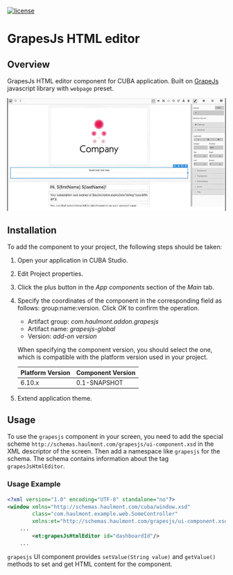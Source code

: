 [![license](https://img.shields.io/badge/license-Apache%20License%202.0-blue.svg?style=flat)](http://www.apache.org/licenses/LICENSE-2.0)
# GrapesJs HTML editor

## Overview

GrapesJs HTML editor component for CUBA application. Built on [GrapeJs](https://grapesjs.com/) javascript library with `webpage` preset.

![html-editor](img/editor.gif)

## Installation
To add the component to your project, the following steps should be taken:

1. Open your application in CUBA Studio.

2. Edit Project properties.

3. Click the plus button in the *App components* section of the *Main* tab.

4. Specify the coordinates of the component in the corresponding field as follows: group:name:version.
   Click *OK* to confirm the operation.

    * Artifact group: *com.haulmont.addon.grapesjs*
    * Artifact name: *grapesjs-global*
    * Version: *add-on version*

    When specifying the component version, you should select the one, which is compatible with the platform version used
    in your project.

    | Platform Version | Component Version |
    |------------------|-------------------|
    | 6.10.x           | 0.1-SNAPSHOT      |

5. Extend application theme.

## Usage
To use the `grapesjs` component in your screen, you need to add the special scheme `http://schemas.haulmont.com/grapesjs/ui-component.xsd` in the XML descriptor of the screen. Then add a namespace like `grapesjs` for the schema. The schema contains information about the tag `grapesJsHtmlEditor`.

### Usage Example

```xml
<?xml version="1.0" encoding="UTF-8" standalone="no"?>
<window xmlns="http://schemas.haulmont.com/cuba/window.xsd"
        class="com.haulmont.example.web.SomeController"
        xmlns:et="http://schemas.haulmont.com/grapesjs/ui-component.xsd">
    ...
        <et:grapesJsHtmlEditor id="dashboardId"/>
    ...
```

`grapesjs` UI component provides `setValue(String value)` and `getValue()` methods to set and get HTML content for the component.

